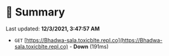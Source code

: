 # 📖 Summary
Last updated: **12/3/2021, 3:47:57 AM**

- `GET` [https://Bhadwa-sala.toxicblte.repl.co](https://Bhadwa-sala.toxicblte.repl.co) - **Down** (191ms)

